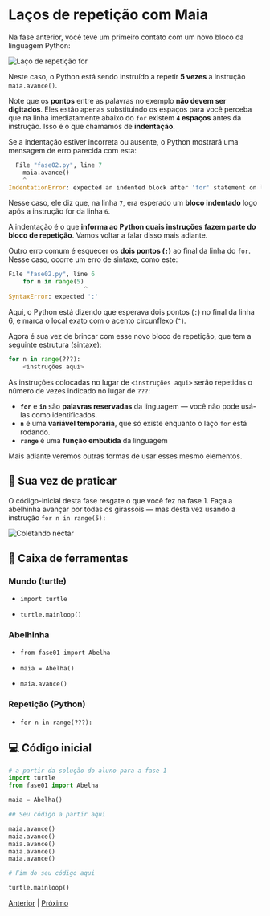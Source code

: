 # Laços de repetição com Maia


Na fase anterior, você teve um primeiro contato com um novo bloco da linguagem
Python:

![Laço de repetição for](for.png "Laço de repetição for")

Neste caso, o Python está sendo instruído a repetir **5 vezes** a instrução
`maia.avance()`.

Note que os **pontos** entre as palavras no exemplo **não devem ser 
digitados**. Eles estão apenas substituindo os espaços para você perceba que
na linha imediatamente abaixo do `for` existem **`4` espaços** antes da instrução. Isso é o que chamamos de **indentação**.

Se a indentação estiver incorreta ou ausente, o Python mostrará uma mensagem 
de erro parecida com esta:

```python
  File "fase02.py", line 7
    maia.avance()
    ^
IndentationError: expected an indented block after 'for' statement on line 6
```

Nesse caso, ele diz que, na linha `7`, era esperado um **bloco indentado**
logo após a instrução for da linha `6`.

A indentação é o que **informa ao Python quais instruções fazem parte do bloco
de repetição**. Vamos voltar a falar disso mais adiante.

Outro erro comum é esquecer os **dois pontos (`:`)** ao final da linha do 
`for`. Nesse caso, ocorre um erro de sintaxe, como este:

```python
File "fase02.py", line 6
    for n in range(5)
                     ^
SyntaxError: expected ':'
```

Aqui, o Python está dizendo que esperava dois pontos (`:`) no final da linha
6, e marca o local exato com o acento circunflexo (`^`).

Agora é sua vez de brincar com esse novo bloco de repetição, que tem a seguinte estrutura (sintaxe):

```python
for n in range(???):
    <instruções aqui>
```
As instruções colocadas no lugar de `<instruções aqui>` serão repetidas o 
número de vezes indicado no lugar de `???`:

- **`for`** e **`in`** são **palavras reservadas** da linguagem — você não
pode usá-las como identificados.
- **`n`** é uma **variável temporária**, que só existe enquanto o laço `for` 
está rodando.
- **`range`** é uma **função embutida** da linguagem

Mais adiante veremos outras formas de usar esses mesmo elementos.

## 🐝 Sua vez de praticar

O código-inicial desta fase resgate o que você fez na fase 1. Faça a abelhinha avançar por todas os girassóis — mas desta vez usando a instrução
`for n in range(5):`


![Coletando néctar](cenario_01.png "Coletando néctar")


## 🧰 Caixa de ferramentas

### Mundo (turtle)

- `import turtle`

- `turtle.mainloop()`

### Abelhinha

- `from fase01 import Abelha`

- `maia = Abelha()`

- `maia.avance()`

### Repetição (Python)

- `for n in range(???):`


## 💻 Código inicial

```python
# a partir da solução do aluno para a fase 1
import turtle
from fase01 import Abelha

maia = Abelha()

## Seu código a partir aqui

maia.avance()
maia.avance()
maia.avance()
maia.avance()
maia.avance()

# Fim do seu código aqui

turtle.mainloop()

```


[Anterior](../fase02/README.md) | [Próximo](../fase04/README.md)
